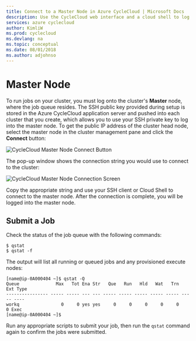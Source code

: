 ```yaml
---
title: Connect to a Master Node in Azure CycleCloud | Microsoft Docs
description: Use the CycleCloud web interface and a cloud shell to log into the Master Node to submit jobs.
services: azure cyclecloud
author: KimliW
ms.prod: cyclecloud
ms.devlang: na
ms.topic: conceptual
ms.date: 08/01/2018
ms.author: adjohnso
---
```


# Master Node

To run jobs on your cluster, you must log onto the cluster's **Master** node, where the job queue resides. The SSH public key provided during setup is stored in the Azure CycleCloud application server and pushed into each cluster that you create, which allows you to use your SSH private key to log into the master node. To get the public IP address of the cluster head node, select the master node in the cluster management pane and click the **Connect** button:

![CycleCloud Master Node Connect Button](~/images/cluster-connect-button.png)

The pop-up window shows the connection string you would use to connect to the cluster:

![CycleCloud Master Node Connection Screen](~/images/connect-to-master-node.png)

Copy the appropriate string and use your SSH client or Cloud Shell to connect to the master node. After the connection is complete, you will be logged into the master node.

## Submit a Job

Check the status of the job queue with the following commands:

```azurecli-interactive
$ qstat
$ qstat -f
```
The output will list all running or queued jobs and any provisioned execute nodes:

``` output
[name@ip-0A000404 ~]$ qstat -Q
Queue              Max   Tot Ena Str   Que   Run   Hld   Wat   Trn   Ext Type
---------------- ----- ----- --- --- ----- ----- ----- ----- ----- ----- ----
workq                0     0 yes yes     0     0     0     0     0     0 Exec
[name@ip-0A000404 ~]$
```

Run any appropriate scripts to submit your job, then run the `qstat` command again to confirm the jobs were submitted.
